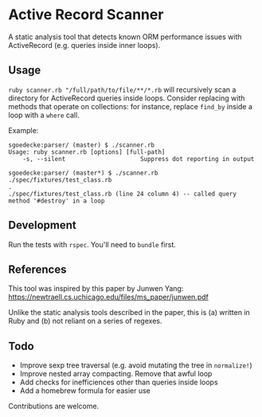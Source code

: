 # Active Record Scanner 

A static analysis tool that detects known ORM performance issues with ActiveRecord (e.g. queries inside inner loops).

## Usage

`ruby scanner.rb "/full/path/to/file/**/*.rb` will recursively scan a directory for ActiveRecord queries inside loops. Consider replacing with methods that operate on collections: for instance, replace `find_by` inside a loop with a `where` call.

Example:
```
sgoedecke:parser/ (master) $ ./scanner.rb
Usage: ruby scanner.rb [options] [full-path]
    -s, --silent                     Suppress dot reporting in output

sgoedecke:parser/ (master*) $ ./scanner.rb ./spec/fixtures/test_class.rb 
.
./spec/fixtures/test_class.rb (line 24 column 4) -- called query method '#destroy' in a loop
```

## Development

Run the tests with `rspec`. You'll need to `bundle` first.

## References

This tool was inspired by this paper by Junwen Yang: https://newtraell.cs.uchicago.edu/files/ms_paper/junwen.pdf

Unlike the static analysis tools described in the paper, this is (a) written in Ruby and (b) not reliant on a series of regexes.

## Todo

* Improve sexp tree traversal (e.g. avoid mutating the tree in `normalize!`)
* Improve nested array compacting. Remove that awful loop
* Add checks for inefficiences other than queries inside loops
* Add a homebrew formula for easier use

Contributions are welcome.

